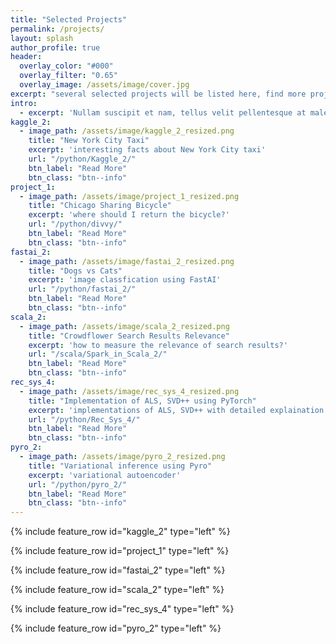 ```yaml
---
title: "Selected Projects"
permalink: /projects/
layout: splash
author_profile: true
header:
  overlay_color: "#000"
  overlay_filter: "0.65"
  overlay_image: /assets/image/cover.jpg
excerpt: "several selected projects will be listed here, find more projects using language or topic"
intro: 
  - excerpt: 'Nullam suscipit et nam, tellus velit pellentesque at malesuada, enim eaque. Quis nulla, netus tempor in diam gravida tincidunt, *proin faucibus* voluptate felis id sollicitudin. Centered with `type="center"`'
kaggle_2:
  - image_path: /assets/image/kaggle_2_resized.png
    title: "New York City Taxi"
    excerpt: 'interesting facts about New York City taxi'
    url: "/python/Kaggle_2/"
    btn_label: "Read More"
    btn_class: "btn--info"
project_1:
  - image_path: /assets/image/project_1_resized.png
    title: "Chicago Sharing Bicycle"
    excerpt: 'where should I return the bicycle?'
    url: "/python/divvy/"
    btn_label: "Read More"
    btn_class: "btn--info"
fastai_2:
  - image_path: /assets/image/fastai_2_resized.png
    title: "Dogs vs Cats"
    excerpt: 'image classfication using FastAI'
    url: "/python/fastai_2/"
    btn_label: "Read More"
    btn_class: "btn--info"
scala_2:
  - image_path: /assets/image/scala_2_resized.png
    title: "Crowdflower Search Results Relevance"
    excerpt: 'how to measure the relevance of search results?'
    url: "/scala/Spark_in_Scala_2/"
    btn_label: "Read More"
    btn_class: "btn--info"
rec_sys_4:
  - image_path: /assets/image/rec_sys_4_resized.png
    title: "Implementation of ALS, SVD++ using PyTorch"
    excerpt: 'implementations of ALS, SVD++ with detailed explaination'
    url: "/python/Rec_Sys_4/"
    btn_label: "Read More"
    btn_class: "btn--info"
pyro_2:
  - image_path: /assets/image/pyro_2_resized.png
    title: "Variational inference using Pyro"
    excerpt: 'variational autoencoder'
    url: "/python/pyro_2/"
    btn_label: "Read More"
    btn_class: "btn--info"
---
```


{% include feature_row id="kaggle_2" type="left" %}

{% include feature_row id="project_1" type="left" %}

{% include feature_row id="fastai_2" type="left" %}

{% include feature_row id="scala_2" type="left" %}

{% include feature_row id="rec_sys_4" type="left" %}

{% include feature_row id="pyro_2" type="left" %}


